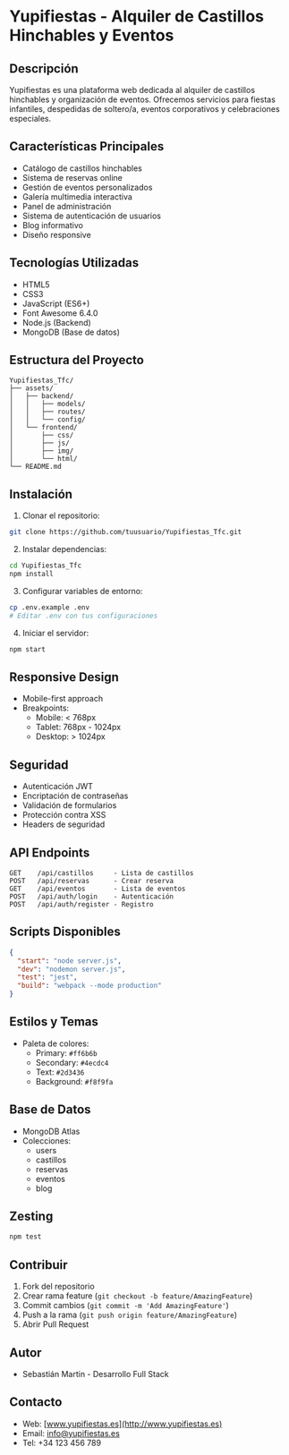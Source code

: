 # Yupifiestas - Alquiler de Castillos Hinchables y Eventos

## Descripción
Yupifiestas es una plataforma web dedicada al alquiler de castillos hinchables y organización de eventos. Ofrecemos servicios para fiestas infantiles, despedidas de soltero/a, eventos corporativos y celebraciones especiales.

## Características Principales
- Catálogo de castillos hinchables
- Sistema de reservas online
- Gestión de eventos personalizados
- Galería multimedia interactiva
- Panel de administración
- Sistema de autenticación de usuarios
- Blog informativo
- Diseño responsive

## Tecnologías Utilizadas
- HTML5
- CSS3
- JavaScript (ES6+)
- Font Awesome 6.4.0
- Node.js (Backend)
- MongoDB (Base de datos)

## Estructura del Proyecto
```
Yupifiestas_Tfc/
├── assets/
│   ├── backend/
│   │   ├── models/
│   │   ├── routes/
│   │   └── config/
│   └── frontend/
│       ├── css/
│       ├── js/
│       ├── img/
│       └── html/
└── README.md
```

## Instalación
1. Clonar el repositorio:
```bash
git clone https://github.com/tuusuario/Yupifiestas_Tfc.git
```

2. Instalar dependencias:
```bash
cd Yupifiestas_Tfc
npm install
```

3. Configurar variables de entorno:
```bash
cp .env.example .env
# Editar .env con tus configuraciones
```

4. Iniciar el servidor:
```bash
npm start
```

## Responsive Design
- Mobile-first approach
- Breakpoints:
  - Mobile: < 768px
  - Tablet: 768px - 1024px
  - Desktop: > 1024px

## Seguridad
- Autenticación JWT
- Encriptación de contraseñas
- Validación de formularios
- Protección contra XSS
- Headers de seguridad

## API Endpoints
```
GET    /api/castillos     - Lista de castillos
POST   /api/reservas      - Crear reserva
GET    /api/eventos       - Lista de eventos
POST   /api/auth/login    - Autenticación
POST   /api/auth/register - Registro
```

## Scripts Disponibles
```json
{
  "start": "node server.js",
  "dev": "nodemon server.js",
  "test": "jest",
  "build": "webpack --mode production"
}
```

## Estilos y Temas
- Paleta de colores:
  - Primary: `#ff6b6b`
  - Secondary: `#4ecdc4`
  - Text: `#2d3436`
  - Background: `#f8f9fa`

## Base de Datos
- MongoDB Atlas
- Colecciones:
  - users
  - castillos
  - reservas
  - eventos
  - blog

## Zesting
```bash
npm test
```

## Contribuir
1. Fork del repositorio
2. Crear rama feature (`git checkout -b feature/AmazingFeature`)
3. Commit cambios (`git commit -m 'Add AmazingFeature'`)
4. Push a la rama (`git push origin feature/AmazingFeature`)
5. Abrir Pull Request

## Autor
- Sebastián Martin - Desarrollo Full Stack


## Contacto
- Web: [www.yupifiestas.es](http://www.yupifiestas.es)
- Email: info@yupifiestas.es
- Tel: +34 123 456 789